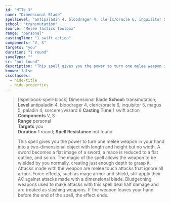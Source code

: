 ```yaml
---
id: "MTTe_3"
name: "Dimensional Blade"
spellLevel: "antipaladin 4, bloodrager 4, cleric/oracle 6, inquisitor 5, magus 5, paladin 4, sorcerer/wizard 6"
school: "transmutation"
source: "Melee Tactics Toolbox"
range: "personal"
castingTime: "1 swift action"
components: "V, S"
targets: "you"
duration: "1 round"
saveType: ""
sr: "not found"
description: "This spell gives you the power to turn one melee weapon in your hand into a two-dimensional object with length and height but no width. A sword becomes a flat image of a sword, a mace is reduced to a flat outline, and so on. The magic of the spell allows the weapon to be wielded by you normally, creating just enough depth to grasp it.  Attacks made with the weapon are melee touch attacks that ignore all armor. Force effects, such as mage armor and shield, still apply their AC against attacks made with a dimensional blade. Bludgeoning weapons used to make attacks with this spell deal half damage and are treated as slashing weapons. If the weapon leaves your hand before the end of the spell, the effect ends."
known: false
cssclasses:
  - hide-title
  - hide-properties
---
```


> [!spellbook-spell-block] Dimensional Blade
> **School:** transmutation; **Level** antipaladin 4, bloodrager 4, cleric/oracle 6, inquisitor 5, magus 5, paladin 4, sorcerer/wizard 6
> **Casting Time** 1 swift action  
> **Components** V, S  
> **Range** personal  
> **Targets** you  
> **Duration** 1 round; **Spell Resistance** not found
> 
> This spell gives you the power to turn one melee weapon in your hand into a two-dimensional object with length and height but no width. A sword becomes a flat image of a sword, a mace is reduced to a flat outline, and so on. The magic of the spell allows the weapon to be wielded by you normally, creating just enough depth to grasp it.  Attacks made with the weapon are melee touch attacks that ignore all armor. Force effects, such as mage armor and shield, still apply their AC against attacks made with a dimensional blade. Bludgeoning weapons used to make attacks with this spell deal half damage and are treated as slashing weapons. If the weapon leaves your hand before the end of the spell, the effect ends.